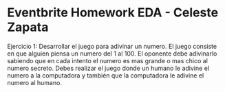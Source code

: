 # Eventbrite Homework EDA - Celeste Zapata

Ejercicio 1: 
Desarrollar el juego para adivinar un numero. El juego consiste en que alguien piensa un numero del 1 al 100. El oponente debe adivinarlo sabiendo que en cada intento el numero es mas grande o mas chico al numero secreto. Debes realizar el juego donde un humano le adivine el numero a la computadora y también que la computadora le adivine el numero al humano.
